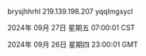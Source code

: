 brysjhhrhl 219.139.198.207 yqqlmgsycl

2024年 09月 27日 星期五 07:00:01 CST

2024年 09月 26日 星期四 23:00:01 GMT

